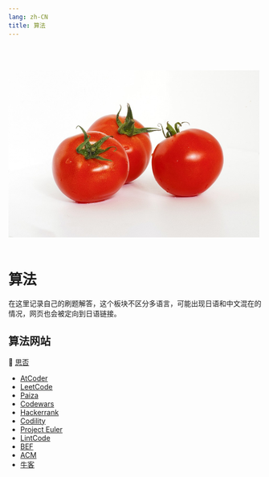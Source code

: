 ```yaml
---
lang: zh-CN
title: 算法
---
```


<img src="/algorithm.jpg" width=500 style="margin-top:50px;margin-bottom:20px;" />



# 算法

在这里记录自己的刷题解答，这个板块不区分多语言，可能出现日语和中文混在的情况，网页也会被定向到日语链接。



## 算法网站

📡  [思否](https://segmentfault.com/a/1190000042572576)

+ [AtCoder](https://atcoder.jp/?lang=ja)
+ [LeetCode](https://leetcode.com/problemset/all/)
+ [Paiza](https://paiza.jp/)
+ [Codewars](https://www.codewars.com/dashboard)
+ [Hackerrank](https://www.hackerrank.com/dashboard)
+ [Codility](https://app.codility.com/programmers/)
+ [Project Euler](https://projecteuler.net/)
+ [LintCode](https://www.lintcode.com/)
+ [BEF](https://bigfrontend.dev/)
+ [ACM](https://acm.timus.ru/)
+ [牛客](https://www.nowcoder.com/)

